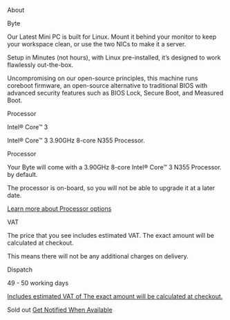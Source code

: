About

Byte

Our Latest Mini PC is built for Linux. Mount it behind your monitor to keep your workspace clean, or use the two NICs to make it a server.

Setup in Minutes (not hours), with Linux pre-installed, it’s designed to work flawlessly out-the-box.

Uncompromising on our open-source principles, this machine runs coreboot firmware, an open-source alternative to traditional BIOS with advanced security features such as BIOS Lock, Secure Boot, and Measured Boot.

 Processor

 Intel® Core™ 3

Intel® Core™ 3  3.90GHz 8-core N355 Processor.

 Processor

 Your Byte will come with a 3.90GHz 8-core Intel® Core™ 3 N355 Processor. by default.

 The processor is on-board, so you will not be able to upgrade it at a later date.

[Learn more about Processor options](#processor)

 VAT

 The price that you see includes estimated VAT. The exact amount will be calculated at checkout.

 This means there will not be any additional charges on delivery.

Dispatch

49 - 50 working days

[Includes estimated VAT of The exact amount will be calculated at checkout.](#tax)

 Sold out [Get Notified When Available](#)
